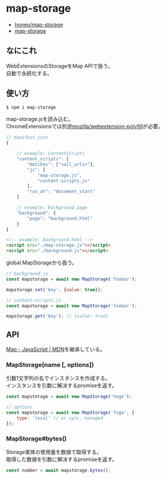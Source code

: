 # map-storage
* [honeo/map-storage](https://github.com/honeo/map-storage)  
* [map-storage](https://www.npmjs.com/package/map-storage)


## なにこれ
WebExtensionsのStorageをMap APIで扱う。  
自動で永続化する。  


## 使い方
```bash
$ npm i map-storage
```
map-storage.jsを読み込む。  
ChromeExtensionsでは別途[mozilla/webextension-polyfill](https://github.com/mozilla/webextension-polyfill)が必要。
```js
// manifest.json
{

	// example: ContentScripts
	"content_scripts": [
		"matches": ["<all_urls>"],
        "js": [
            "map-storage.js",
			"content-scripts.js"
        ],
        "run_at": "document_start"
    ]

	// example: Background page
	"background": {
		"page": "background.html"
	}
}
```
```html
<!-- example: background.html -->
<script src="./map-storage.js"></script>
<script src="./background.js"></script>
```
global.MapStorageから扱う。
```js
// background.js
const mapstorage = await new MapStorage('foobar');

mapstorage.set('key', {value: true});
```
```js
// content-scripts.js
const mapstorage = await new MapStorage('foobar');

mapstorage.get('key'); // {value: true}
```


## API
[Map - JavaScript | MDN](https://developer.mozilla.org/ja/docs/Web/JavaScript/Reference/Global_Objects/Map)を継承している。

### MapStorage(name [, options])
引数1文字列の名でインスタンスを作成する。  
インスタンスを引数に解决するpromiseを返す。
```js
const mapstorage = await new MapStorage('hoge');

// options
const mapstorage = await new MapStorage('fuga', {
	type: 'local' // or sync, managed
});
```


### MapStorage#bytes()
Storage実体の使用量を数値で取得する。  
取得した数値を引数に解决するpromiseを返す。
```js
const number = await mapstorage.bytes();
```
